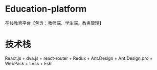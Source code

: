 # Education-platform
  在线教育平台【包含：教师端、学生端、教务管理】
  
# 技术栈
  React.js + dva.js + react-router + Redux + Ant.Design + Ant.Design.pro + WebPack + Less + Es6
